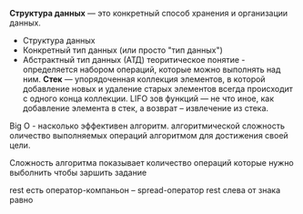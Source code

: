 **Структура данных** — это конкретный способ хранения и организации данных.

- Структура данных
- Конкретный тип данных (или просто "тип данных")
- Абстрактный тип данных (АТД) теоритическое понятие - определяется набором операций, которые можно выполнять над ним.
  **Стек** — упорядоченная коллекция элементов, в которой добавление новых и удаление старых элементов всегда происходит с одного конца коллекции.
  LIFO
  зов функций — не что иное, как добавление элемента в стек, а возврат – извлечение из стека.

Big O - насколько эффективен алгоритм.
алгоритмической сложность оличество выполняемых операций алгоритмом для достижения своей цели.

Сложность алгоритма показывает количество операций которые нужно выболнить чтобы заршить задание



rest есть оператор-компаньон – spread-оператор
rest слева от знака равно
